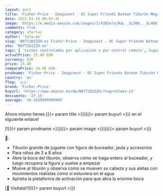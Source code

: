 ```yaml
---
layout: post
title: 'Fisher-Price - Imaginext - DC Super Friends Batman Tiburón Megamandíbulas Juguetes niños +3 años  Mattel GKG77 '
date: 2022-03-10 00:04:32
image: 'https://m.media-amazon.com/images/I/41K5elejRaL._SL500_._SL400_.jpg'
comments: true
category: ofertas
author: 'tole.es'
slug: 'B07T2D2ZZH-es Fisher-Price - Imaginext - DC Super Friends Batman Tiburón...'
sku: 'B07T2D2ZZH-es'
tags: [ 'Coches controlados por aplicación o por control remoto','Juguetes','Juguetes y juegos','Muñecos y figuras','Muñecos y figuras de acción','Radiocontrol','Vehículos controlados por aplicación y control remoto','fisher-price', ]
actualPrice: 25.49 EUR
currency: EUR
price: 25.49
comparePrice: 34.99 EUR
prodname: 'Fisher-Price - Imaginext - DC Super Friends Batman Tiburón Megamandíbulas Juguetes niños +3 años  Mattel GKG77 '
country: 'es'
flag: '🇪🇸'
brand: 'Fisher-Price'
buyurl: 'https://www.amazon.es/dp/B07T2D2ZZH/?tag=tolees-21'
descuento: '27.15'
average: '20.3619999999999'
---
```


Ahora mismo tienes [{{< param title >}}]({{< param buyurl >}}) en el siguiente enlace!

[![{{< param prodname >}}]({{< param image >}})]({{< param buyurl >}})

🔎:

- Tiburón grande de juguete con figura de buceador, jaula y accesorios
- Para niños de 3 a 8 años
- Abre la boca del tiburón, observa cómo se traga entero al buceador, y luego recupera la figura y vuelve a empezar
- Mueve al tiburón y observa como se mueven su cabeza y sus aletas con movimientos realistas como si estuviera en el agua
- Aprieta la plataforma de activación para que abra la enorme boca

[🛒 Visítala!!!]({{< param buyurl >}})

